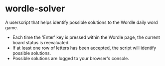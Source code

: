 # wordle-solver
A userscript that helps identify possible solutions to the Wordle daily word game.

* Each time the 'Enter' key is pressed within the Wordle page, the current board status is reevaluated.
* If at least one row of letters has been accepted, the script will identify possible solutions.
* Possible solutions are logged to your browser's console.
